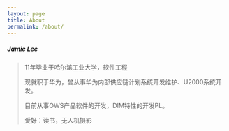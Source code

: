 ```yaml
---
layout: page
title: About
permalink: /about/
---
```


##### Jamie Lee 

> 11年毕业于哈尔滨工业大学，软件工程
>
> 现就职于华为，曾从事华为内部供应链计划系统开发维护、U2000系统开发。
>
> 目前从事OWS产品软件的开发，DIM特性的开发PL。
>
> 爱好：读书，无人机摄影